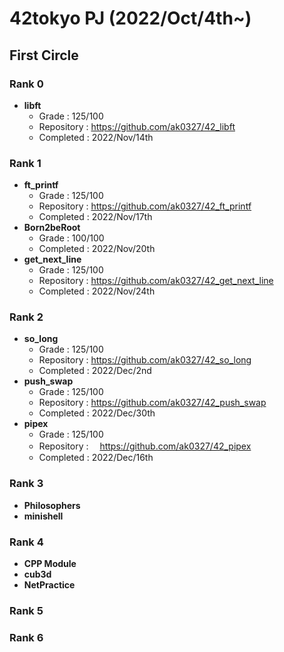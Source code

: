 # 42tokyo PJ (2022/Oct/4th~)

## First Circle
### Rank 0
- **libft**
  - Grade : 125/100
  - Repository : https://github.com/ak0327/42_libft
  - Completed : 2022/Nov/14th

### Rank 1
- **ft_printf**
  - Grade : 125/100
  - Repository : https://github.com/ak0327/42_ft_printf
  - Completed : 2022/Nov/17th
- **Born2beRoot**
  - Grade : 100/100
  - Completed : 2022/Nov/20th
- **get_next_line**
  - Grade : 125/100
  - Repository : https://github.com/ak0327/42_get_next_line
  - Completed : 2022/Nov/24th

### Rank 2
- **so_long**
  - Grade : 125/100
  - Repository : https://github.com/ak0327/42_so_long
  - Completed : 2022/Dec/2nd
- **push_swap**
  - Grade : 125/100
  - Repository : https://github.com/ak0327/42_push_swap
  - Completed : 2022/Dec/30th
- **pipex**
  - Grade : 125/100
  - Repository : 　https://github.com/ak0327/42_pipex
  - Completed : 2022/Dec/16th

### Rank 3
- **Philosophers**
- **minishell**

### Rank 4
- **CPP Module**
- **cub3d**
- **NetPractice**

### Rank 5

### Rank 6
